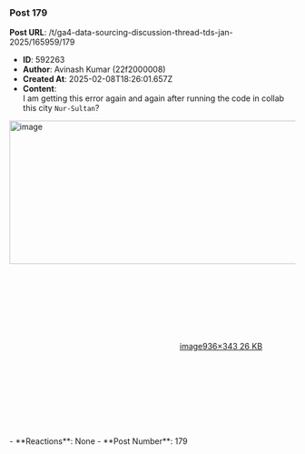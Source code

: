 ### Post 179
**Post URL**: /t/ga4-data-sourcing-discussion-thread-tds-jan-2025/165959/179
- **ID**: 592263
- **Author**: Avinash Kumar (22f2000008)
- **Created At**: 2025-02-08T18:26:01.657Z
- **Content**:  
  I am getting this error again and again after running the code in collab this city  <code>Nur-Sultan</code>?<br>
<div class="lightbox-wrapper"><a class="lightbox" href="https://europe1.discourse-cdn.com/flex013/uploads/iitm/original/3X/7/a/7a2329cd855e0e0b8018cbfb2c426b91e57fa23d.png" data-download-href="/uploads/short-url/hqtAtOqBPUTDPLBGxebZFxIXrOJ.png?dl=1" title="image" rel="noopener nofollow ugc"><img src="https://europe1.discourse-cdn.com/flex013/uploads/iitm/optimized/3X/7/a/7a2329cd855e0e0b8018cbfb2c426b91e57fa23d_2_690x252.png" alt="image" data-base62-sha1="hqtAtOqBPUTDPLBGxebZFxIXrOJ" width="690" height="252" srcset="https://europe1.discourse-cdn.com/flex013/uploads/iitm/optimized/3X/7/a/7a2329cd855e0e0b8018cbfb2c426b91e57fa23d_2_690x252.png, https://europe1.discourse-cdn.com/flex013/uploads/iitm/original/3X/7/a/7a2329cd855e0e0b8018cbfb2c426b91e57fa23d.png 1.5x, https://europe1.discourse-cdn.com/flex013/uploads/iitm/original/3X/7/a/7a2329cd855e0e0b8018cbfb2c426b91e57fa23d.png 2x" data-dominant-color="F5F5F8"><div class="meta"><svg class="fa d-icon d-icon-far-image svg-icon" aria-hidden="true"><use href="#far-image"></use></svg><span class="filename">image</span><span class="informations">936×343 26 KB</span><svg class="fa d-icon d-icon-discourse-expand svg-icon" aria-hidden="true"><use href="#discourse-expand"></use></svg></div></a></div>
- **Reactions**: None
- **Post Number**: 179

